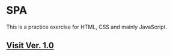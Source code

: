 # SPA
This is a practice exercise for HTML, CSS and mainly JavaScript.
## [Visit Ver. 1.0](https://nymphtune.github.io/SPA/1.0/)
